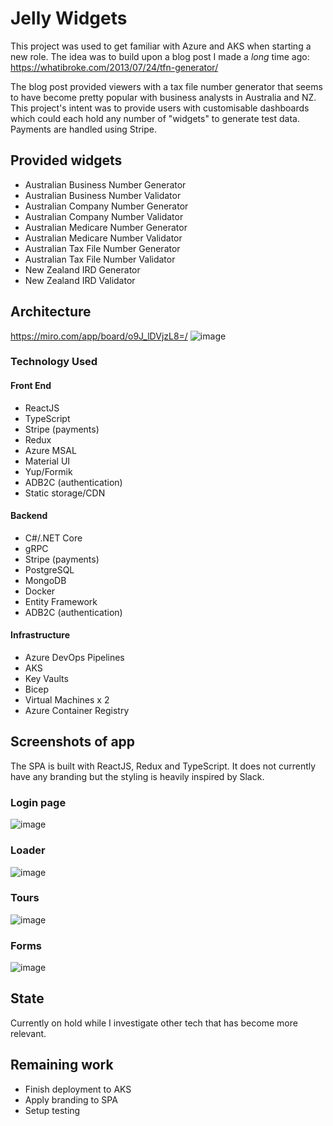 # Jelly Widgets
This project was used to get familiar with Azure and AKS when starting a new role. The idea was to build upon a blog post I made a _long_ time ago: https://whatibroke.com/2013/07/24/tfn-generator/

The blog post provided viewers with a tax file number generator that seems to have become pretty popular with business analysts in Australia and NZ. This project's intent was to provide users with customisable dashboards which could each hold any number of "widgets" to generate test data. Payments are handled using Stripe.

## Provided widgets
- Australian Business Number Generator
- Australian Business Number Validator
- Australian Company Number Generator
- Australian Company Number Validator
- Australian Medicare Number Generator
- Australian Medicare Number Validator
- Australian Tax File Number Generator
- Australian Tax File Number Validator
- New Zealand IRD Generator
- New Zealand IRD Validator

## Architecture
https://miro.com/app/board/o9J_lDVjzL8=/
![image](https://user-images.githubusercontent.com/27006526/119087869-21f5c300-ba4b-11eb-9146-49ebd5763908.png)

### Technology Used

#### Front End
- ReactJS
- TypeScript
- Stripe (payments)
- Redux
- Azure MSAL
- Material UI
- Yup/Formik
- ADB2C (authentication)
- Static storage/CDN

#### Backend
- C#/.NET Core
- gRPC
- Stripe (payments)
- PostgreSQL
- MongoDB
- Docker
- Entity Framework
- ADB2C  (authentication)

#### Infrastructure
- Azure DevOps Pipelines
- AKS
- Key Vaults
- Bicep
- Virtual Machines x 2
- Azure Container Registry

## Screenshots of app
The SPA is built with ReactJS, Redux and TypeScript. It does not currently have any branding but the styling is heavily inspired by Slack.

### Login page
![image](https://user-images.githubusercontent.com/27006526/119087423-764c7300-ba4a-11eb-8368-a71c267a337b.png)

### Loader
![image](https://user-images.githubusercontent.com/27006526/119119475-91c97500-ba6e-11eb-96d7-d534bafcbc26.png)

### Tours
![image](https://user-images.githubusercontent.com/27006526/119119545-a148be00-ba6e-11eb-8df4-953368176127.png)

### Forms
![image](https://user-images.githubusercontent.com/27006526/119119803-e53bc300-ba6e-11eb-84d4-d18ee978c3b3.png)

## State
Currently on hold while I investigate other tech that has become more relevant.

## Remaining work
- Finish deployment to AKS
- Apply branding to SPA
- Setup testing


